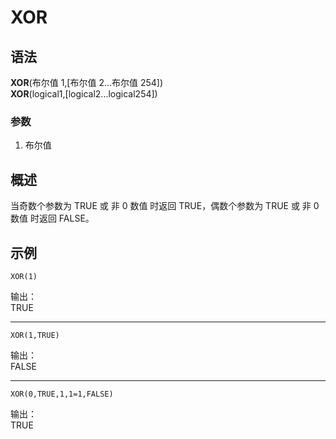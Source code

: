 # XOR

## 语法

**XOR**(布尔值 1,[布尔值 2...布尔值 254])  
**XOR**(logical1,[logical2...logical254])

### 参数

1. 布尔值

## 概述

当奇数个参数为 TRUE 或 非 0 数值 时返回 TRUE，偶数个参数为 TRUE 或 非 0 数值 时返回 FALSE。

## 示例

```excel
XOR(1)
```

输出：  
TRUE

---

```excel
XOR(1,TRUE)
```

输出：  
FALSE

---

```excel
XOR(0,TRUE,1,1=1,FALSE)
```

输出：  
TRUE
